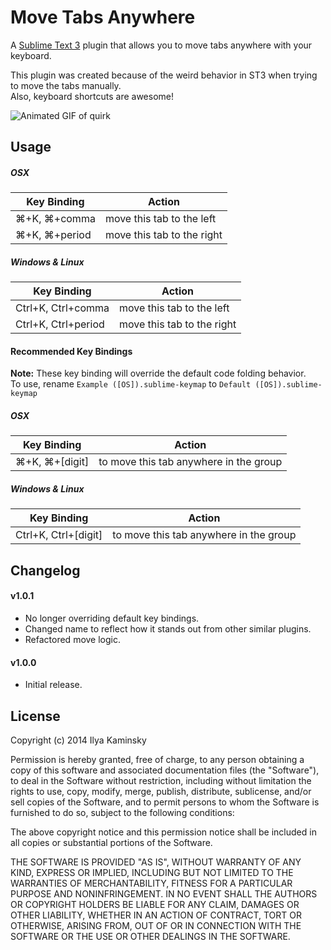 # Move Tabs Anywhere #

A [Sublime Text 3](http://www.sublimetext.com/3) plugin that allows you to move tabs anywhere with your keyboard.

This plugin was created because of the weird behavior in ST3 when trying to move the tabs manually.  
Also, keyboard shortcuts are awesome!

![Animated GIF of quirk](http://i.imgur.com/ZnHAvx4.gif "This is annoying")

## Usage ##

##### OSX ######

| Key Binding | Action |
| --- | --- |
| ⌘+K, ⌘+comma  | move this tab to the left |
| ⌘+K, ⌘+period | move this tab to the right |

##### Windows & Linux ######

| Key Binding | Action |
| --- | --- |
| Ctrl+K, Ctrl+comma  | move this tab to the left |
| Ctrl+K, Ctrl+period | move this tab to the right |

#### Recommended Key Bindings ####

**Note:** These key binding will override the default code folding behavior.  
To use, rename `Example ([OS]).sublime-keymap` to `Default ([OS]).sublime-keymap`

##### OSX ######

| Key Binding | Action |
| --- | --- |
| ⌘+K, ⌘+[digit] | to move this tab anywhere in the group |

##### Windows & Linux ######

| Key Binding | Action |
| --- | --- |
| Ctrl+K, Ctrl+[digit] | to move this tab anywhere in the group |

## Changelog ##

#### v1.0.1 ####

* No longer overriding default key bindings.
* Changed name to reflect how it stands out from other similar plugins.
* Refactored move logic.

#### v1.0.0 ####

* Initial release.

## License ##

Copyright (c) 2014 Ilya Kaminsky

Permission is hereby granted, free of charge, to any person obtaining a copy of this software and associated documentation files (the "Software"), to deal in the Software without restriction, including without limitation the rights to use, copy, modify, merge, publish, distribute, sublicense, and/or sell copies of the Software, and to permit persons to whom the Software is furnished to do so, subject to the following conditions:

The above copyright notice and this permission notice shall be included in all copies or substantial portions of the Software.

THE SOFTWARE IS PROVIDED "AS IS", WITHOUT WARRANTY OF ANY KIND, EXPRESS OR IMPLIED, INCLUDING BUT NOT LIMITED TO THE WARRANTIES OF MERCHANTABILITY, FITNESS FOR A PARTICULAR PURPOSE AND NONINFRINGEMENT. IN NO EVENT SHALL THE AUTHORS OR COPYRIGHT HOLDERS BE LIABLE FOR ANY CLAIM, DAMAGES OR OTHER LIABILITY, WHETHER IN AN ACTION OF CONTRACT, TORT OR OTHERWISE, ARISING FROM, OUT OF OR IN CONNECTION WITH THE SOFTWARE OR THE USE OR OTHER DEALINGS IN THE SOFTWARE.
